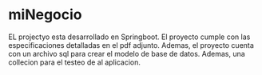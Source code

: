 # miNegocio
EL projectyo esta desarrollado en Springboot. El proyecto cumple con las especificaciones detalladas en el pdf adjunto.
Ademas, el proyecto cuenta con un archivo sql para crear el modelo de base de datos. Ademas, una collecion para el testeo de al aplicacion.

